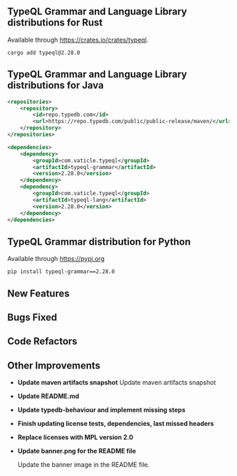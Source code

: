 
## TypeQL Grammar and Language Library distributions for Rust

Available through https://crates.io/crates/typeql.
```
cargo add typeql@2.28.0
```

## TypeQL Grammar and Language Library distributions for Java

```xml
<repositories>
    <repository>
        <id>repo.typedb.com</id>
        <url>https://repo.typedb.com/public/public-release/maven/</url>
    </repository>
</repositories>

<dependencies>
    <dependency>
        <groupId>com.vaticle.typeql</groupId>
        <artifactId>typeql-grammar</artifactId>
        <version>2.28.0</version>
    </dependency>
    <dependency>
        <groupId>com.vaticle.typeql</groupId>
        <artifactId>typeql-lang</artifactId>
        <version>2.28.0</version>
    </dependency>
</dependencies>
```

## TypeQL Grammar distribution for Python

Available through https://pypi.org

```
pip install typeql-grammar==2.28.0
```


## New Features


## Bugs Fixed


## Code Refactors


## Other Improvements
- **Update maven artifacts snapshot**
  Update maven artifacts snapshot
  

- **Update README.md**

- **Update typedb-behaviour and implement missing steps**

- **Finish updating license tests, dependencies, last missed headers**

- **Replace licenses with MPL version 2.0**

- **Update banner.png for the README file**
  
  Update the banner image in the README file.
  

